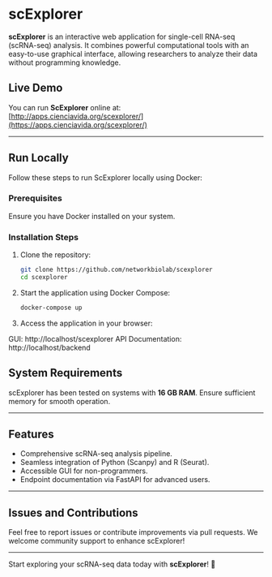 # scExplorer

**scExplorer** is an interactive web application for single-cell RNA-seq (scRNA-seq) analysis. It combines powerful computational tools with an easy-to-use graphical interface, allowing researchers to analyze their data without programming knowledge.

## Live Demo

You can run **ScExplorer** online at:  
[http://apps.cienciavida.org/scexplorer/](https://apps.cienciavida.org/scexplorer/)

---

## Run Locally

Follow these steps to run ScExplorer locally using Docker:

### Prerequisites

Ensure you have Docker installed on your system.

### Installation Steps

1. Clone the repository:
   ```bash
   git clone https://github.com/networkbiolab/scexplorer
   cd scexplorer

2. Start the application using Docker Compose:

   ```bash
   docker-compose up
3. Access the application in your browser:

GUI: http://localhost/scexplorer
API Documentation: http://localhost/backend

## System Requirements

scExplorer has been tested on systems with **16 GB RAM**. Ensure sufficient memory for smooth operation.

---

## Features

- Comprehensive scRNA-seq analysis pipeline.
- Seamless integration of Python (Scanpy) and R (Seurat).
- Accessible GUI for non-programmers.
- Endpoint documentation via FastAPI for advanced users.

---

## Issues and Contributions

Feel free to report issues or contribute improvements via pull requests. We welcome community support to enhance scExplorer!

---

Start exploring your scRNA-seq data today with **scExplorer**! 🎉

